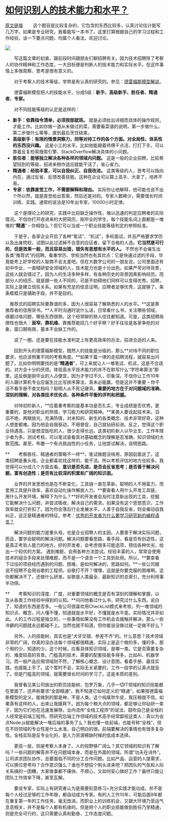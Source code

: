 
  # [如何识别人的技术能力和水平？](https://kb.cnblogs.com/page/593985/)

[原文链接](https://acejoy.com/2018/03/14/%E5%A6%82%E4%BD%95%E8%AF%86%E5%88%AB%E4%BA%BA%E7%9A%84%E6%8A%80%E6%9C%AF%E8%83%BD%E5%8A%9B%E5%92%8C%E6%B0%B4%E5%B9%B3%EF%BC%9F/) 
　　这个题目是比较复杂的，它包含的东西比较多，认真讨论估计能写几万字。如果是专业研究，我看能写一本书了。这里打算根据自己的学习过程和工作经验，谈一下要点问题，均属个人看法，欢迎讨论。

![](如何识别人的技术能力和水平_files/1162248-20180411184047250-2098243064.png)

　　写这篇文章的初衷，跟前段时间跟朋友们聊招聘有关。因为技术招聘除了考察人的协作精神和工作态度，一大目标便是判断人的技术能力和实际水平。在这件事情上多做观察、思考是很有意义的。

　　对于考察人的技术等级，学界是有认真的研究的。参见：[德雷福斯模型解说](https://acejoy.com/2018/03/14/%E5%BE%B7%E9%9B%B7%E7%A6%8F%E6%96%AF%E6%A8%A1%E5%9E%8B%EF%BC%88dreyfus-model-of-skill-acquisition%EF%BC%89/)。

　　德雷福斯模型把人的技能水平，分成5级：**新手、高级新手、胜任者、精通者、专家。**

　　对不同技能等级的认定是这样的：

-   **新手：依靠指令清单，必须按部就班。** 就是必须给出详细而具体的操作规则，才能工作。比如你做一道从未做过的菜，需要看菜谱的说明，第一步做什么，第二步做什么等等，直到最后烹饪结束。
-   **高级新手：有限的情景洞察力，同等对待工作的各个方面。对全局性、体系性的东西没兴趣。** 这是小工的水平。比如他能跟着师傅干点活，打打下手。可以靠着反复检索搜索引擎、StackOverflow解决具体的小问题。
-   **胜任者：能够独立解决各种各样的领域内问题。** 这是一般的企业招聘，比较希望招到的等级，招进来稍作适应就能干活了，省心省力。
-   **精通者：经验丰富，可以自我纠正、自我改进。** 这类等级的人，思考可以指向内在，通过反省、反馈改善技能。这种在企业可以算上高手、大拿了，培养不易。
-   **专家：依靠直觉工作，不需要解释和理由。** 实际你让他解释，他可能也说不出个所以然，就是直觉给出答案，然后还是对的。专家人数稀少，需要很长时间训练、实践。通常的说法是10年出专家，10000小时定律。

　　这个是理论上的研究，实践中比较缺乏操作性，难以迅速的判定应聘者的实际情况。不信你打开收进来的大把简历，刚毕业的学生，每个技能名词上面都是一堆堆的“**精通**” – 你相信么？但它可以当成一个职业技能等级判定的参照标准。

　　于是乎，各家企业开启了各种“笔试”、“机试”，多轮面试，并且严格要求学历以及出身院校，试图以此过滤掉不合意的应征者，留下合格的人选。**它当然是可行的，但是效果一般，而且容易出错，错失有思想有水平的人。** 不然也不会催生出各类“推荐式”的招聘。看重学历、学校当然也有其优点：它是快速过滤的手段，毕竟能考上好学校的人智商不会太差吧。但在大数字公司的一朋友说，公司里面还有初中毕业，一直精研安全领域的人，技术能力也是十分出色。如果严苛对待背景，这些人就会错过了。因为人的生活多种多样，有各种历史的背景因素影响经历。而部分人的经历，就是跟一些人不同的，可是不妨碍他们同样可以变得优秀。招聘，实际上是建立信任关系。如果有充足的信息证明，应聘者足够优秀，这就够了。条条框框只是辅助手段，并不是目的。

   　推荐式的招聘实际要靠谱的多，因为人很容易了解熟悉的人的水平。**这是靠推荐者的信用背书。**人平时沟通时说什么话，日常看什么书，关注哪些领域，琢磨过啥问题，哪些东西很熟，这个经常聊的熟人往往都知道。可是，这类招聘局限性也很大：**面窄、靠机缘**。靠推荐能招几个好手啊？好手往往是各家争抢的对象，窗口期有限，基本不会缺工作的。

　　说了一圈，还是要在技能水准判定上有更高效率的办法，招进合适的人来。

　　回到开头的德雷福斯模型，既然人的技能是分级的，那么**对待不同的职位要求，也应该侧重不同的考察角度。**如果千篇一律的走招聘流程，就容易出问题了。比如你明明要找的是“**精通者**”，可上来就让人一堆笔试、机试，这是不合适的。对方会十分的厌烦。体现高水平技术能力的并不在默写什么“字符串算法”那里。这反倒是刚毕业的人占便宜，因为才学过不久，印象深。不信你让工作10年的人跟计算机专业应届生比比写排序算法，真未必能赢。但是这并不重要 – 你干活不看手册不查文档吗？聪明人从不死记硬背。**重要的地方在于对问题域的准确、深刻的理解，对各类技术优劣点、各种条件平衡的评判和把握。**

　　对待初阶新人，**应着重考察的是基本功是否扎实，专业成绩是否优秀。更重要的，是他对职业的热情，学习能力和研究精神。**某类人要说起技术来，滔滔不绝，两眼放光，充满热情，对未知的、新生的各类概念、技术非常好奇，这种人想差都难。因为他会自我驱动，不用督促，自己就钻研前进。反之，觉得这个职业待遇高，只是想混饭吃的人，很少走得长远。这类初阶新人以毕业生、工作年限少者为多。测试考核，可以笔试查看其对基础概念的理解是否准确，知识领域的大致范围。甚至，布置一个有点挑战性的小任务，让他尝试解决，说明思路。

**　　考察胜任、精通者的策略不一样**。笔试做题没啥用，原因前面说了。这类招聘是重头戏，企业都喜欢找这样的，能干活。所以考核评估的地方也较多。我觉得可以分成几个方面去看。**意识是否先进，是否会反省思考；是否善于解决问题，富有创造性；是否有比较深的积累和广阔的知识面。**

　　业界的开发思想也是在不断变化，工具链一直在革新。聪明的人不用蛮力，而爱用工具提升效率，喜欢自动化操作解放人力。**要查看人用什么开发工具链，用什么开发环境，解释下为什么？**好的开发者会及时注意新出现的工具，挖掘它能解决什么问题，并尝试吸收，解决自己的需求。如果没有这个思想意识，工作效率就会打折扣了。因为你会落后行业发展水平。人善于自我反省，则会催动自我纠正，这正是精通者的特征。参考：[优秀的开发者为什么要学习研究新的编程语言？](https://acejoy.com/2018/03/02/%E4%BC%98%E7%A7%80%E7%9A%84%E5%BC%80%E5%8F%91%E8%80%85%E4%B8%BA%E4%BB%80%E4%B9%88%E8%A6%81%E5%AD%A6%E4%B9%A0%E7%A0%94%E7%A9%B6%E6%96%B0%E7%9A%84%E7%BC%96%E7%A8%8B%E8%AF%AD%E8%A8%80%EF%BC%9F/)

　　解决问题的能力是重头戏，也是企业招聘人的主因。人要善于解决实际问题，而且，要学会聪明的解决问题。解决问题要看思路，看手段，看是否有创造性，这是真正考验人能力的地方。好的开发者，会考虑很多可能选项，预估各种优劣，给出一个较优的方案。 遇到难题，会用各种方法尝试。经验丰富的人，常常会使用技术的组合手段来处理难题，而不是一个语言一个工具到处用。所以，**要查看下过往的项目经历遇到的问题、困难，是如何解决的，思路如何。**一些公司据说不招聘不会用谷歌的工程师。谷歌打不开？嘿嘿，这就是你要克服的困难啊。这你都解决不了，还做什么研发。谷歌是人类最全、最新知识的总索引，充分利用事半功倍。

**　　考察知识的深度、广度，对重要领域的概念是否有深刻的理解和掌握，以及从各类工作经验中得到的认知。**问问他看过什么书，研究过什么东西。说白了，知道的东西是否多。一些公司很喜欢用CheckList模式来考核，列一堆领域的知识点、概念，问人懂不懂，知道就是水平好，不懂就是水平差。实际情况并非如此。人的工作过程是独立的，一些事情如果没有工作机会去接触并解决，那么一些冷僻的问题就永远都碰不上。当然也就不知道。但你能说没做过就一定做不好么？

　　另外，人的技能树，其实也是“犬牙交错、参差不齐”的。什么意思？技术领域非常的广阔，你真的没办法每个领域都很精通，实际上是这个做的多，懂的多，那个用的少，知道的少。这个时候，应看具体知识领域，是哪一类。它是否需要复杂的、难度较高的背景。门槛高的技术，需要的配套技能多得多，比如AI、机器学习。而一般产品应用领域则不然，了解核心概念、设计意图，看着手册、最佳实践，也就能上手了。这个暂时不会，实际无关紧要的，工作一段学的认真点就会了。但是门槛高的领域，就需要很长时间的学习了。这是本质的差别。

　　我曾看见某公司放出的职员技能树，包罗万象，几乎一切IT领域的知识技能都在里面了，还声称要求“全部精通”。我不知道它如何定义的“精通”，如果按德雷福斯模型的定义，能做到的那是神，不是人类。这个纯属吹牛皮，我压根就不信。如果真有这样的人，出来让我膜拜下。因为每个稍大点的领域，都足够让你钻研一辈子，因为它们也在迅速发展呀。业内流传“全栈工程师”的说法，鼓吹自己是全栈的人经常是前端工程师。而研究后端工作领域的技术高手经常鄙视这类人：真以为会点Node.js就能解决一堆后端的事务了么？我也懂一些前端，也能号称“全栈”，但在不同领域的专业性是什么水准，自己明白的很。前端要解决的事情也有很多复杂性。全栈实际是反专业化的，是人力资源稀缺时候的低成本选择。

　　更高一层，则是考察人本身了。人的视野够广阔么？其它领域的知识有了解吗？一些问题的解答并不在问题域本身，而是在外面的领域。所谓“功夫在诗外”。公司讲求团队协作，总要面临不同的分工合作问题。比如产品、运营的人提需求，可以换位思考吗？合作意识强么？谁也不想招个刺头进来吧？把团队的气氛和人际关系搞的一团糟，大家做事都不痛快、不顺心，又如何安心做好工作？最终只能让团队工作效率下降，甚至瓦解。

　　要说专家，实际上有研究者认为是需要刻意练习+充分实践才能功成。并不是每个人经过足够的工作年限，都自动成为专家。有的人工作10年，可能后面9年都在重复第一年的工作任务，毫无改进。而职业上的训练机会，又跟大环境乃至运气息息相关，并不是每个人都有机缘的。但是把个人的职业技能做到胜任乃至精通，则是完全可行的，这只需要认真和勤奋，工作态度问题。
<!--stackedit_data:
eyJoaXN0b3J5IjpbLTE0NDQ5OTA3MDYsLTkzNDgyMTY4XX0=
-->